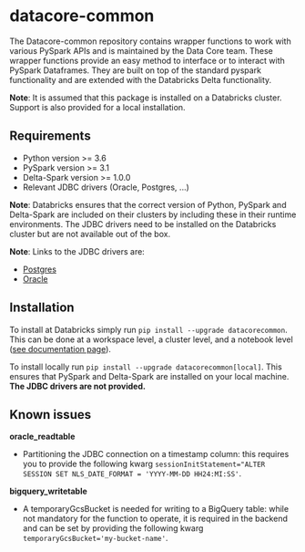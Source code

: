# datacore-common
The Datacore-common repository contains wrapper functions to work with various PySpark APIs and is maintained by the Data Core team.  These wrapper functions provide an easy method to interface or to interact with PySpark Dataframes.  They are built on top of the standard pyspark functionality and are extended with the Databricks Delta functionality.

__Note__: It is assumed that this package is installed on a Databricks cluster.  Support is also provided for a local installation. 

## Requirements
- Python version >= 3.6
- PySpark version >= 3.1
- Delta-Spark version >= 1.0.0
- Relevant JDBC drivers (Oracle, Postgres, ...)

__Note__: Databricks ensures that the correct version of Python, PySpark and Delta-Spark are included on their clusters by including these in their runtime environments.  The JDBC drivers need to be installed on the Databricks cluster but are not available out of the box.

__Note__: Links to the JDBC drivers are:
- [Postgres](https://jdbc.postgresql.org/)
- [Oracle](https://mvnrepository.com/artifact/com.oracle.jdbc)

## Installation
To install at Databricks simply run `pip install --upgrade datacorecommon`.  This can be done at a workspace level, a cluster level, and a notebook level ([see documentation page](https://docs.databricks.com/libraries/index.html#python-environment-management)).

To install locally run  `pip install --upgrade datacorecommon[local]`.  This ensures that PySpark and Delta-Spark are installed on your local machine.  __The JDBC drivers are not provided.__

## Known issues
__oracle_readtable__
- Partitioning the JDBC connection on a timestamp column: this requires you to provide the following kwarg `sessionInitStatement="ALTER SESSION SET NLS_DATE_FORMAT = 'YYYY-MM-DD HH24:MI:SS'`.

__bigquery_writetable__
- A temporaryGcsBucket is needed for writing to a BigQuery table: while not mandatory for the function to operate, it is required in the backend and can be set by providing the following kwarg `temporaryGcsBucket='my-bucket-name'`.